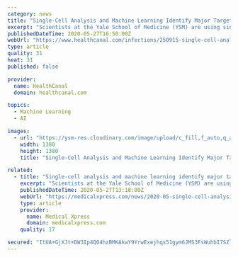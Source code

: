 ```yaml
---
category: news
title: "Single-Cell Analysis and Machine Learning Identify Major Target of SARS-CoV-2 Infection"
excerpt: "Scientists at the Yale School of Medicine (YSM) are using single-cell RNA sequencing to learn how SARS-CoV-2 interacts with a host cell"
publishedDateTime: 2020-05-27T16:50:00Z
webUrl: "https://www.healthcanal.com/infections/250915-single-cell-analysis-and-machine-learning-identify-major-target-of-sars-cov-2-infection.html"
type: article
quality: 31
heat: 31
published: false

provider:
  name: HealthCanal
  domain: healthcanal.com

topics:
  - Machine Learning
  - AI

images:
  - url: "https://ysm-res.cloudinary.com/image/upload/c_fill,f_auto,q_auto:best,w_1380/v1/yms/prod/0c261785-7ea3-405f-8b0d-6ba0c9c6ed11"
    width: 1380
    height: 1380
    title: "Single-Cell Analysis and Machine Learning Identify Major Target of SARS-CoV-2 Infection"

related:
  - title: "Single-cell analysis and machine learning identify major target of COVID-19"
    excerpt: "Scientists at the Yale School of Medicine (YSM) are using single-cell RNA sequencing to learn how SARS-CoV-2 interacts with a host cell. The two senior authors David van Dijk, Ph.D., an assistant professor of medicine in the Section of Cardiovascular Medicine and Computer Science,"
    publishedDateTime: 2020-05-27T13:18:00Z
    webUrl: "https://medicalxpress.com/news/2020-05-single-cell-analysis-machine-major-covid-.html"
    type: article
    provider:
      name: Medical Xpress
      domain: medicalxpress.com
    quality: 17

secured: "ItUA+GjXJt+DW3Ip4Q04hzBMKAkwY9YrwExejhqs51gym6JMS3FsWuhbI7SZlPKkHkg9l8DvuYfUKfBjCejGngp8+ZkNJ8I8epnuwqLvMQ/rqB5kPsYSrBjNiJ4kWMGShdmgV5j4j/n8lxrkOnVm6TACDaBrdT7UHG2F2aSOvFyzgiKjdBQ4aSkU9JfadVvNWzGXm9/3L1krUrggDtPuM93AWGmKQ/3EiAYM6jyHrVTMfHAE2GPh3JYeRbaEqrPK3XQDey3m1wRFUmzBBKNNrJx+Oi1EwIRdC6SiqVvlFSwMF8bDd7ZovKTrRGH7JHpqHCkqM5ILDgl/0ztTnbnOnGdxZcJ0fyOzoHaTBpsYYR6+6QGK7TqSQqnwwwxOWOmDgR2AIczpLDFi/armM+EULhJYLfS+j6He6W6izGNZ+w3NX+yHYCRcwU9cCTUPWlCJq+QcUiNLZzzfnUO0v+QsszhFIh2HKQkJC9RnuBm29vk=;bkZcZtwrOwX54FiLeq7z0Q=="
---
```


